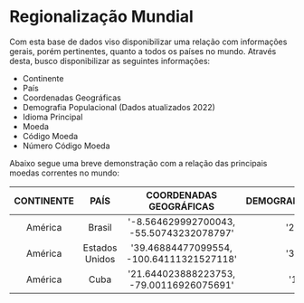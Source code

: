 # Regionalização Mundial

Com esta base de dados viso disponibilizar uma relação com informações gerais, porém pertinentes, quanto a todos os países no mundo. Através desta, busco disponibilizar as seguintes informações: 
- Continente
- País
- Coordenadas Geográficas
- Demografia Populacional (Dados atualizados 2022)
- Idioma Principal
- Moeda
- Código Moeda
- Número Código Moeda 

Abaixo segue uma breve demonstração com a relação das principais moedas correntes no mundo:

| CONTINENTE | PAÍS | COORDENADAS GEOGRÁFICAS | DEMOGRAFIA_POPULACIONAL | IDIOMA_PRINCIPAL | MOEDA | CÓDIGO_MOEDA | NÚMERO_CÓDIGO_MOEDA |
| :---: | :---: | :---: | :---: | :---: | :---: | :---: | :---: |
| América | Brasil | '-8.564629992700043, -55.50743232078797' | '213300000' | Português | Real Brasileiro | BRL | 986 |
| América | Estados Unidos | '39.46884477099554, -100.64111321527118' | '331000000' | Inglês | Dólar americano | USD | 840 | 
| América | Cuba | '21.644023888223753, -79.00116926075691' |  '11300000' | Espanhol | Peso cubano | CUP | 192 | 
